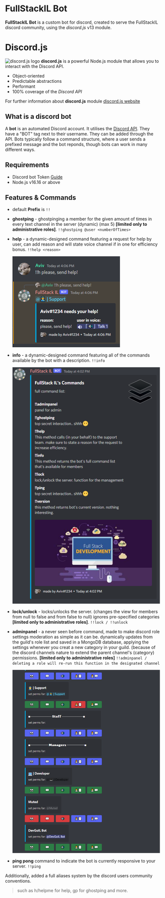 # FullStackIL Bot


**FullStackIL Bot** is a custom bot for discord, created to serve the FullStackIL discord community, using the *discord.js* v13 module.



# Discord.js

![discord.js logo](https://camo.githubusercontent.com/d55d8a7f07a103454ebb77b653d9600ce27e011f78395d9713b432c8c011c76a/68747470733a2f2f646973636f72642e6a732e6f72672f7374617469632f6c6f676f2e737667)
**discord.js** is a powerful Node.js module that allows you to interact with the Discord API.
* Object-oriented
* Predictable abstractions
* Performant
* 100% coverage of the *Discord API*

For further information about **discord.js** module [discord.js website](https://discord.js.org/#/)

## What is a discord bot

A **bot** is an automated Discord account. It utilises the [Discord API](https://discord.com/developers/docs/intro). They have a "BOT" tag next to their username. They can be added through the API. Bots typically follow a command structure, where a user sends a prefixed message and the bot reponds, though bots can work in many different ways.

## Requirements


* Discord bot Token [Guide](https://discordjs.guide/preparations/setting-up-a-bot-application.html#creating-your-bot)
* Node.js v16.16 or above

## Features & Commands


* default **Prefix** is `!!`

* **ghostping** - ghostpinging a member for the given amount of times in every text channel in the server (dynamic) (max 5) **[limited only to administrative roles]**. 
  `!!ghostping @user <numberOfTimes>`
  
* **help** - a dynamic-designed command featuring a request for help by user, can add reason and will state voice channel if in one for efficiency bonus.
  `!!help <reason>`
  
  ![help command with attributes](https://github.com/avivmoshe11/FullStackIL-Bot/blob/master/src/images/help.png?raw=true)

* **info** - a dynamic-designed command featuring all of the commands available by the bot with a description.
  `!!info`
  
  ![info command](https://github.com/avivmoshe11/FullStackIL-Bot/blob/master/src/images/info.png?raw=true)
  
* **lock/unlock** - locks/unlocks the server. (changes the view for members from null to false and from false to null) ignores pre-specified categories **[limited only to administrative roles]**.
  `!!lock / !!unlock`

* **adminpanel** - a never seen before command, made to make discord role settings moderation as simple as it can be. dynamically updates from the guild's role list and saved in a MongoDB database, applying the settings whenever you creat a new category in your guild. (because of the discord channels nature to extend the parent channel's (category) permissions. **[limited only to administrative roles]**
  `!!adminpanel / deleting a role will re-run this function in the designated channel`
  
  ![adminpanel command](https://github.com/avivmoshe11/FullStackIL-Bot/blob/master/src/images/adminpanel.png?raw=true)

* **ping pong** command to indicate the bot is currently responsive to your server.
  `!!ping`

Additionally, added a full aliases system by the discord users community conventions.
> such as h/helpme for help, gp for ghostping and more.
